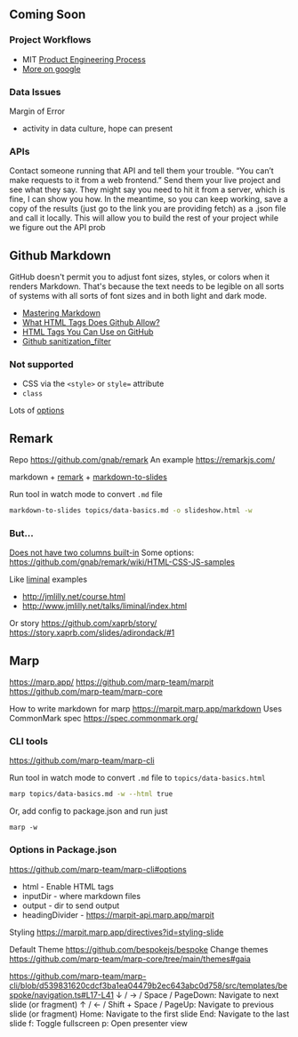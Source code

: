 


## Coming Soon




### Project Workflows

- MIT [Product Engineering Process](https://web.mit.edu/2.009/www/project/projectWorkflow.html)
- [More on google](https://www.google.com/search?q=developer%20workflows&tbm=isch&safe=off&tbs=rimg:CVkeOa3aHmx9YXKocheSM3kv&bih=1066&biw=1920&rlz=1C5CHFA_enUS903US909&hl=en&sa=X&ved=0CAIQrnZqFwoTCJiNgrqMpvACFQAAAAAdAAAAABAW#imgrc=yRI8meETsK-lNM)





### Data Issues

Margin of Error
- activity in data culture, hope can present



### APIs

Contact someone running that API and tell them your trouble. “You can’t make requests to it from a web frontend.” Send them your live project and see what they say. They might say you need to hit it from a server, which is fine, I can show you how.
In the meantime, so you can keep working, save a copy of the results (just go to the link you are providing fetch) as a .json file and call it locally. This will allow you to build the rest of your project while we figure out the API prob







## Github Markdown

GitHub doesn't permit you to adjust font sizes, styles, or colors when it renders Markdown. That's because the text needs to be legible on all sorts of systems with all sorts of font sizes and in both light and dark mode.

- [Mastering Markdown](https://guides.github.com/features/mastering-markdown/)
- [What HTML Tags Does Github Allow?](https://gist.github.com/coolaj86/89821fe046623d5503ce5c4133e70506)
- [HTML Tags You Can Use on GitHub](https://gist.github.com/seanh/13a93686bf4c2cb16e658b3cf96807f2)
- [Github sanitization_filter](https://github.com/gjtorikian/html-pipeline/blob/main/lib/html/pipeline/sanitization_filter.rb#L44-L106)

### Not supported
- CSS via the `<style>` or `style=` attribute
- `class`











Lots of [options](https://gist.github.com/johnloy/27dd124ad40e210e91c70dd1c24ac8c8)



## Remark

Repo https://github.com/gnab/remark
An example https://remarkjs.com/

markdown + [remark](https://github.com/gnab/remark) + [markdown-to-slides](https://github.com/partageit/markdown-to-slides)

Run tool in watch mode to convert `.md` file
```bash
markdown-to-slides topics/data-basics.md -o slideshow.html -w
```

### But...

[Does not have two columns built-in](https://github.com/gnab/remark/wiki/Markdown#content-classes)
Some options:
https://github.com/gnab/remark/wiki/HTML-CSS-JS-samples



Like [liminal](https://github.com/jonathanlilly/liminal)
examples
- http://jmlilly.net/course.html
- http://www.jmlilly.net/talks/liminal/index.html


Or story
https://github.com/xaprb/story/
https://story.xaprb.com/slides/adirondack/#1







## Marp

https://marp.app/
https://github.com/marp-team/marpit
https://github.com/marp-team/marp-core

How to write markdown for marp https://marpit.marp.app/markdown
Uses CommonMark spec https://spec.commonmark.org/



### CLI tools
https://github.com/marp-team/marp-cli

Run tool in watch mode to convert `.md` file to `topics/data-basics.html`
```bash
marp topics/data-basics.md -w --html true
```

Or, add config to package.json and run just
```
marp -w
```


### Options in Package.json
https://github.com/marp-team/marp-cli#options

- html - Enable HTML tags
- inputDir - where markdown files
- output - dir to send output
- headingDivider - https://marpit-api.marp.app/marpit


Styling
https://marpit.marp.app/directives?id=styling-slide



Default Theme
https://github.com/bespokejs/bespoke
Change themes
https://github.com/marp-team/marp-core/tree/main/themes#gaia



https://github.com/marp-team/marp-cli/blob/d539831620cdcf3ba1ea04479b2ec643abc0d758/src/templates/bespoke/navigation.ts#L17-L41
↓ / → / Space / PageDown: Navigate to next slide (or fragment)
↑ / ← / Shift + Space / PageUp: Navigate to previous slide (or fragment)
Home: Navigate to the first slide
End: Navigate to the last slide
f: Toggle fullscreen
p: Open presenter view

